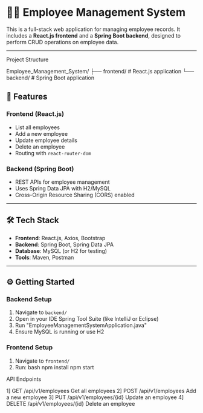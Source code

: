 # 🧑‍💼 Employee Management System

This is a full-stack web application for managing employee records. It includes a 
**React.js frontend** and a **Spring Boot backend**, designed to perform CRUD operations on employee data.

---
Project Structure

Employee_Management_System/
├── frontend/ # React.js application
└── backend/ # Spring Boot application

## 🚀 Features

### Frontend (React.js)
- List all employees
- Add a new employee
- Update employee details
- Delete an employee
- Routing with `react-router-dom`

### Backend (Spring Boot)
- REST APIs for employee management
- Uses Spring Data JPA with H2/MySQL
- Cross-Origin Resource Sharing (CORS) enabled

---

## 🛠 Tech Stack

- **Frontend**: React.js, Axios, Bootstrap
- **Backend**: Spring Boot, Spring Data JPA
- **Database**: MySQL (or H2 for testing)
- **Tools**: Maven, Postman

---

## ⚙️ Getting Started

### Backend Setup

1. Navigate to `backend/`
2. Open in your IDE Spring Tool Suite (like IntelliJ or Eclipse)
3. Run "EmployeeManagementSystemApplication.java"
4. Ensure MySQL is running or use H2

### Frontend Setup

1. Navigate to `frontend/`
2. Run:
bash
npm install
npm start

API Endpoints


1] GET	         /api/v1/employees           	Get all employees
2] POST	       /api/v1/employees           	Add a new employee
3] PUT       	 /api/v1/employees/{id}	     Update an employee
4] DELETE     	/api/v1/employees/{id}  	    Delete an employee


